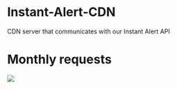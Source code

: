 # Instant-Alert-CDN
CDN  server that communicates with our Instant Alert API

# Monthly requests
[![](https://data.jsdelivr.com/v1/package/gh/anonymmouscoder/Instant-Alert-CDN/badge)](https://www.jsdelivr.com/package/gh/anonymmouscoder/Instant-Alert-CDN)
